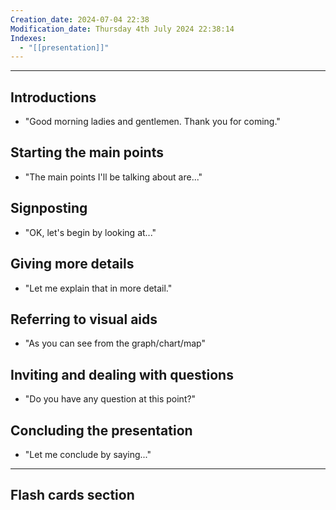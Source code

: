 ```yaml
---
Creation_date: 2024-07-04 22:38
Modification_date: Thursday 4th July 2024 22:38:14
Indexes:
  - "[[presentation]]"
---
```


----
## Introductions

- "Good morning ladies and gentlemen. Thank you for coming."


## Starting the main points

- "The main points I'll be talking about are..."


## Signposting

- "OK, let's begin by looking at..."


## Giving more details

- "Let me explain that in more detail."


## Referring to visual aids

- "As you can see from the graph/chart/map"


## Inviting and dealing with questions

- "Do you have any question at this point?"


## Concluding the presentation

- "Let me conclude by saying..."


---
## Flash cards section
